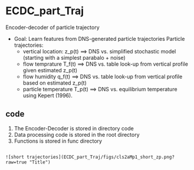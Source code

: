 # ECDC_part_Traj
Encoder-decoder of particle trajectory
 
* Goal: Learn features from DNS-generated particle trajectories 
Particle trajectories:
  * vertical location: z_p(t) ==> DNS vs. simplified stochastic model (starting with a simplest parabalo + noise)
  * flow temprature T_f(t) ==> DNS vs. table look-up from vertical profile given estimated z_p(t)
  * flow humidity q_f(t) ==> DNS vs. table look-up from vertical profile based on estimated z_p(t)
  * particle temperature T_p(t) ==> DNS vs. equilibrium temperature using Kepert (1996).


## code
1. The Encoder-Decoder is stored in directory code
1. Data processing code is stored in the root directory
1. Functions is stored in func directory
```

![short trajectories](ECDC_part_Traj/figs/cls2aMp1_short_zp.png?raw=true "Title")
